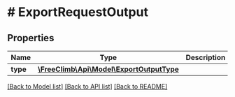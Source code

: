 # # ExportRequestOutput

## Properties

Name | Type | Description | Notes
------------ | ------------- | ------------- | -------------
**type** | [**\FreeClimb\Api\Model\ExportOutputType**](ExportOutputType.md) |  |

[[Back to Model list]](../../README.md#models) [[Back to API list]](../../README.md#endpoints) [[Back to README]](../../README.md)
